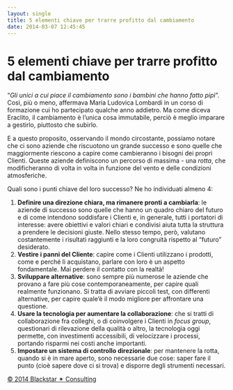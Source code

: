 ```yaml
---
layout: single
title: 5 elementi chiave per trarre profitto dal cambiamento
date: 2014-03-07 12:45:45
---
```

<h1>5 elementi chiave per trarre profitto dal cambiamento</h1>
“<em>Gli unici a cui piace il cambiamento sono i bambini che hanno fatto pipì</em>”. Così, più o meno, affermava Maria Ludovica Lombardi in un corso di formazione cui ho partecipato qualche anno addietro. Ma come diceva Eraclito, il cambiamento è l’unica cosa immutabile, perciò è meglio imparare a gestirlo, piuttosto che subirlo.

E a questo proposito, osservando il mondo circostante, possiamo notare che ci sono aziende che riscuotono un grande successo e sono quelle che maggiormente riescono a capire come cambieranno i bisogni dei propri Clienti. Queste aziende definiscono un percorso di massima - una <em>rotta</em>, che modificheranno di volta in volta in funzione del vento e delle condizioni atmosferiche.

Quali sono i punti chiave del loro successo? Ne ho individuati almeno 4:
<ol>
	<li><strong>Definire una direzione chiara, ma rimanere pronti a cambiarla</strong>: le aziende di successo sono quelle che hanno un quadro chiaro del futuro e di come intendono soddisfare i Clienti e, in generale, tutti i portatori di interesse: avere obiettivi e valori chiari e condivisi aiuta tutta la struttura a prendere le decisioni giuste. Nello stesso tempo, però, valutano costantemente i risultati raggiunti e la loro congruità rispetto al “futuro” desiderato.</li>
	<li><strong>Vestire i panni del Cliente</strong>: capire come i Clienti utilizzano i prodotti, come e perché li acquistano, parlare con loro è un aspetto fondamentale. Mai perdere il contatto con la realtà!</li>
	<li><strong>Sviluppare alternative</strong>: sono sempre più numerose le aziende che provano a fare più cose contemporaneamente, per capire quali realmente funzionano. Si tratta di avviare piccoli test, con differenti alternative, per capire quale’è il modo migliore per affrontare una questione.</li>
	<li><strong>Usare la tecnologia per aumentare la collaborazione</strong>: che si tratti di collaborazione fra colleghi, o di coinvolgere i Clienti in <em>focus group</em>, questionari di rilevazione della qualità o altro, la tecnologia oggi permette, con investimenti accessibili, di velocizzare i processi, portando risparmi nei costi anche importanti.</li>
	<li><strong>Impostare un sistema di controllo direzionale</strong>: per mantenere la rotta, quando si è in mare aperto, sono necessarie due cose: saper fare il punto (cioè sapere dove ci si trova) e disporre degli strumenti necessari.</li>
</ol>
<a href="http://www.blackstarconsulting.it">© 2014 Blackstar ✶ Consulting</a>